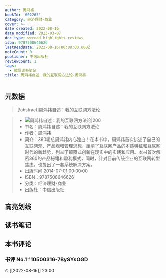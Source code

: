```yaml
---
author: 周鸿祎
bookId: '602265'
category: 经济理财-商业
cover: >-
date created: 2022-08-16
date modified: 2023-03-07
doc_type: weread-highlights-reviews
isbn: 9787508646626
lastReadDate: 2022-08-16T00:00:00.000Z
noteCount: 0
publisher: 中信出版社
reviewCount: 1
tags:
  - 微信读书笔记
title: 周鸿祎自述：我的互联网方法论-周鸿祎
---
```


## 元数据

>[!abstract]周鸿祎自述：我的互联网方法论

> - ![周鸿祎自述：我的互联网方法论|200](https://wfqqreader-1252317822.image.myqcloud.com/cover/265/602265/t7_602265.jpg)
> - 书名：周鸿祎自述：我的互联网方法论
> - 作者：周鸿祎
> - 简介：360老总周鸿祎内心独白！在本书中，周鸿祎首次讲述了自己的互联网观、产品观和管理思想，厘清了互联网产品的本质特征和互联网时代的新趋势，列举了颠覆式创新在现实中的实践和应用。本书首次解密360的产品秘籍和盈利模式，同时，针对目前传统企业的互联网转型焦虑，也提出了一套系统解决方案。
> - 出版时间 2014-07-01 00:00:00
> - ISBN：9787508646626
> - 分类：经济理财-商业
> - 出版社：中信出版社

## 高亮划线

## 读书笔记

## 本书评论

### 书评 No.1 ^10500316-7BySYsOGD

⏱ [[2022-08-16]] 23:00
